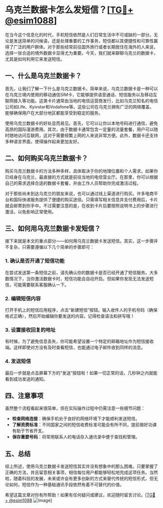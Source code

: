 # 乌克兰数据卡怎么发短信？[[TG💪+ @esim1088](https://t.me/s/esim1088)]

在当今这个信息化的时代，手机短信依然是人们日常生活中不可或缺的一部分。无论是发送简单的问候语，还是处理重要的工作事务，短信都以其便捷性和可靠性赢得了广泛的用户群体。对于那些经常前往国外旅行或者长期居住在海外的人来说，选择一张合适的境外数据卡显得尤为重要。今天，我们就来聊聊乌克兰的数据卡，尤其是如何利用它来发送短信。

## 一、什么是乌克兰数据卡？

首先，让我们了解一下什么是乌克兰数据卡。简单来说，乌克兰数据卡是一种可以在乌克兰境内使用的移动通信SIM卡，它能够提供语音通话、短信服务以及移动互联网接入等功能。这类卡片通常由当地的电信运营商发行，比如乌克兰知名的电信公司如Life、Kyivstar和Vodafone等。这些公司在乌克兰拥有广泛的网络覆盖，能够确保用户在大部分地区都能享受到稳定的服务。

使用乌克兰数据卡的好处显而易见。首先，它可以让你以本地号码进行通信，避免高昂的国际漫游费用。其次，由于数据卡通常包含一定量的流量套餐，用户可以随时随地访问互联网，这对于需要频繁上网的人来说非常方便。此外，数据卡还支持多种语言界面，使得操作起来更加友好。

## 二、如何购买乌克兰数据卡？

购买乌克兰数据卡的方法多种多样，具体取决于你的地理位置和个人需求。如果你已经身在乌克兰，最直接的方式就是前往当地的电信营业厅。在那里，你可以根据自己的需求选择合适的数据卡套餐，并由工作人员帮助你完成激活过程。

对于那些尚未到达乌克兰的朋友来说，也可以通过线上渠道进行购买。许多电商平台和国际快递服务提供了便捷的购买途径。只需填写相关信息并支付费用后，卡片就会邮寄到你手中。不过需要注意的是，在收到卡片后要按照说明书上的步骤进行激活，以免影响正常使用。

## 三、如何用乌克兰数据卡发短信？

接下来就是本文的重点部分——如何用乌克兰数据卡发送短信。其实，这一步骤并不复杂，只需要遵循以下几个简单的步骤即可：

### 1. 确认是否开通了短信功能

在尝试发送第一条短信之前，请先确认你的数据卡是否已经开通了短信服务。大多数情况下，当你激活数据卡时，短信功能会自动开启。但如果你发现无法发送短信，可能需要联系客服确认一下。

### 2. 编辑短信内容

打开手机上的短信应用程序，点击“新建短信”按钮。输入收件人的手机号码（确保格式正确），然后开始编辑你要发送的内容。记得检查语法和拼写哦！

### 3. 设置接收回复的地址

有时候，为了避免信息丢失，你可能希望设置一个特定的邮箱地址作为短信接收端。这样即使对方没有及时查看短信，也能通过电子邮件收到同样的消息。

### 4. 发送短信

最后一步就是点击屏幕下方的“发送”按钮啦！如果一切正常的话，几秒钟之内就能看到成功发送的通知。

## 四、注意事项

虽然整个流程看起来很简单，但在实际操作过程中仍需注意一些细节问题：

- **检查网络连接**：确保手机处于良好的网络环境下才能顺利发送短信。
- **了解资费标准**：不同国家之间的短信收费标准可能会有所不同，提前做好功课有助于节省开支。
- **保存重要号码**：将常用联系人的电话存入通讯录中便于查找和管理。

## 五、总结

综上所述，使用乌克兰数据卡发送短信其实并没有想象中的那么困难。只要掌握了正确的方法，并且留意相关事项，相信每位用户都能够轻松地完成这项任务。当然啦，随着科技的发展，未来或许会有更多创新的方式来替代传统的短信形式，但无论如何，短信作为一种基础通讯手段依然有着不可替代的价值。

希望这篇文章对你有所帮助！如果有任何疑问或建议，欢迎随时留言讨论。[[TG💪+ @esim1088](https://t.me/s/esim1088) ![Image](https://i.postimg.cc/4NQfJmqS/Snipaste-2025-05-13-00-14-12.png)]